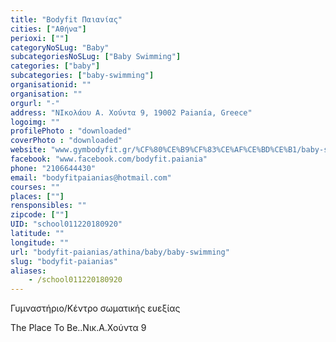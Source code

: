```yaml
---
title: "Bodyfit Παιανίας"
cities: ["Αθήνα"]
perioxi: [""]
categoryNoSLug: "Baby"
subcategoriesNoSLug: ["Baby Swimming"]
categories: ["baby"]
subcategories: ["baby-swimming"]
organisationid: ""
organisation: ""
orgurl: "-"
address: "ΝΙκολάου Α. Χούντα 9, 19002 Paianía, Greece"
logoimg: ""
profilePhoto : "downloaded"
coverPhoto : "downloaded"
website: "www.gymbodyfit.gr/%CF%80%CE%B9%CF%83%CE%AF%CE%BD%CE%B1/baby-swimming/"
facebook: "www.facebook.com/bodyfit.paiania"
phone: "2106644430"
email: "bodyfitpaianias@hotmail.com"
courses: ""
places: [""]
rensponsibles: ""
zipcode: [""]
UID: "school011220180920"
latitude: ""
longitude: ""
url: "bodyfit-paianias/athina/baby/baby-swimming"
slug: "bodyfit-paianias"
aliases:
    - /school011220180920
---
```



Γυμναστήριο/Κέντρο σωματικής ευεξίας

The Place To Be..Νικ.Α.Χούντα 9